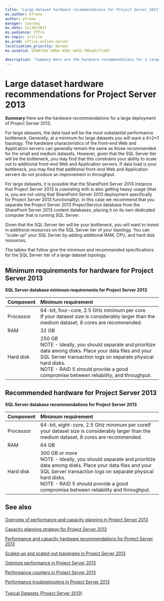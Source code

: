 ```yaml
---
title: "Large dataset hardware recommendations for Project Server 2013"
ms.author: efrene
author: efrene
manager: laurawi
ms.date: 11/29/2017
ms.audience: ITPro
ms.topic: article
ms.prod: office-online-server
localization_priority: Normal
ms.assetid: af00720c-08ba-458c-a45b-706ad1c71a87

description: "Summary Here are the hardware recommendations for a large deployment of Project Server 2013."
---
```


# Large dataset hardware recommendations for Project Server 2013
 
 **Summary** Here are the hardware recommendations for a large deployment of Project Server 2013.
  
For large datasets, the data load will be the most substantial performance bottleneck. Generally, at a minimum for large datasets you will want a 4×2×1 topology. The hardware characteristics of the front-end Web and Application servers can generally remain the same as those recommended for the small and medium datasets. However, given that the SQL Server tier will be the bottleneck, you may find that this constrains your ability to scale out to additional front-end Web and Application servers. If data load is your bottleneck, you may find that additional front-end Web and Application servers do not produce an improvement in throughput. 
  
For large datasets, it is possible that the SharePoint Server 2013 instance that Project Server 2013 is coexisting with is also getting heavy usage (that is, you are not using that SharePoint Server 2013 deployment specifically for Project Server 2013 functionality). In this case we recommend that you separate the Project Server 2013 ProjectService database from the SharePoint Server 2013 content databases, placing it on its own dedicated computer that is running SQL Server. 
  
Given that the SQL Server tier will be your bottleneck, you will want to invest in additional resources on the SQL Server tier of your topology. You can "scale-up" your SQL Server by adding additional RAM, CPU, and hard disk resources.
  
The tables that follow give the minimum and recommended specifications for the SQL Server tier of a large dataset topology. 
  
## Minimum requirements for hardware for Project Server 2013

**SQL Server database minimum requirements for Project Server 2013**

|**Component**|**Minimum requirement**|
|:-----|:-----|
|Processor  <br/> |64-bit, four-core, 2.5 GHz minimum per core  <br/> If your dataset size is considerably larger than the medium dataset, 8 cores are recommended.  <br/> |
|RAM  <br/> |32 GB  <br/> |
|Hard disk  <br/> |250 GB  <br/> NOTE - Ideally, you should separate and prioritize data among disks. Place your data files and your SQL Server transaction logs on separate physical hard disks.<br/> NOTE - RAID 5 should provide a good compromise between reliability, and throughput.           |
   
## Recommended hardware for Project Server 2013

**SQL Server database recommendations for Project Server 2013**

|**Component**|**Minimum requirement**|
|:-----|:-----|
|Processor |64-bit, eight-core, 2.5 GHz minimum per coreIf your dataset size is considerably larger than the medium dataset, 8 cores are recommended.|
|RAM|64 GB |
|Hard disk|300 GB or more <br/> NOTE - Ideally, you should separate and prioritize data among disks. Place your data files and your SQL Server transaction logs on separate physical hard disks. <br/> NOTE - RAID 5 should provide a good compromise between reliability and throughput.           |
   
## See also

#### 

[Overview of performance and capacity planning in Project Server 2013](overview-of-performance-and-capacity-planning-in-project-server-2013.md)
  
[Capacity planning strategy for Project Server 2013](capacity-planning-strategy-for-project-server-2013.md)
  
[Performance and capacity hardware recommendations for Project Server 2013](performance-and-capacity-hardware-recommendations-for-project-server-2013.md)
  
[Scaled-up and scaled-out topologies in Project Server 2013](scaled-up-and-scaled-out-topologies-in-project-server-2013.md)
  
[Optimize performance in Project Server 2013](optimize-performance-in-project-server-2013.md)
  
[Performance counters in Project Server 2013](performance-counters-in-project-server-2013.md)
  
[Performance troubleshooting in Project Server 2013](performance-troubleshooting-in-project-server-2013.md)
#### 

[Typical Datasets (Project Server 2013)](http://technet.microsoft.com/library/e2a0a4b6-0bda-468e-aeca-00f2807bf644.aspx)


